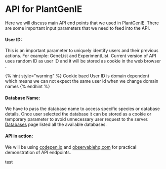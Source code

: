 # API for PlantGenIE

Here we will discuss main API end points that we used in PlantGenIE. There are some important input parameters that we need to feed into the API. 

#### User ID:

This is an important parameter to uniquely identify users and their previous actions. For example: GeneList and ExperimentList. Current version of API uses random ID as user ID and it will be stored as cookie in the web browser . 

{% hint style="warning" %}
Cookie baed User ID is domain dependent which means we can not expect the same user id when we change domain names
{% endhint %}

#### Database Name:

We have to pass the database name to access specific species or database details. Once user selected the database it can be stored as a cookie or temporary parameter to avoid unnecessary user request  to the server.  [Databases](https://app.gitbook.com/@geniesys/s/plantgenie-api/databases) page listed all the available databases.

#### **API in action:**

We will be using [codepen.io](https://codepen.io/) and [observablehq.com](https://observablehq.com/) for practical demonstration of API endpoints.

test